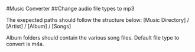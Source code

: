 #Music Converter
##Change audio file types to mp3 

The exepected paths should follow the structure below:
[Music Directory] / [Artist] / [Album] / [Songs]

Album folders should contain the various song files.
Default file type to convert is m4a.
